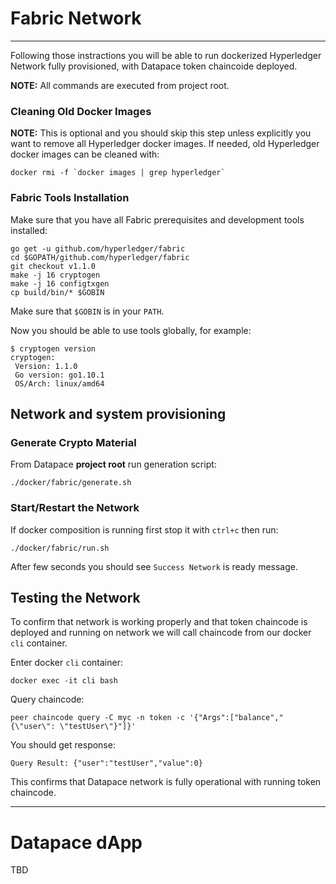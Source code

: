 # Fabric Network
---
Following those instractions you will be able to run dockerized Hyperledger Network fully provisioned, with Datapace token chaincoide deployed.

**NOTE:**  All commands are executed from project root.

### Cleaning Old Docker Images
**NOTE:**
This is optional and you should skip this step unless explicitly you want to remove all Hyperledger docker images. If needed, old Hyperledger docker images can be cleaned with:
```
docker rmi -f `docker images | grep hyperledger`
```

### Fabric Tools Installation
Make sure that you have all Fabric prerequisites and development tools installed:
```
go get -u github.com/hyperledger/fabric
cd $GOPATH/github.com/hyperledger/fabric
git checkout v1.1.0
make -j 16 cryptogen
make -j 16 configtxgen
cp build/bin/* $GOBIN
```

Make sure that `$GOBIN` is in your `PATH`.

Now you should be able to use tools globally, for example:

```
$ cryptogen version
cryptogen:
 Version: 1.1.0
 Go version: go1.10.1
 OS/Arch: linux/amd64
```

## Network and system provisioning

### Generate Crypto Material
From Datapace **project root** run generation script:
```
./docker/fabric/generate.sh
```

### Start/Restart the Network
If docker composition is running first stop it with `ctrl+c` then run:
```
./docker/fabric/run.sh
```
After few seconds you should see `Success Network` is ready message.

## Testing the Network
To confirm that network is working properly and that token chaincode is deployed and running on network
we will call chaincode from our docker `cli` container.

Enter docker `cli` container:

```
docker exec -it cli bash
```

Query chaincode:

```
peer chaincode query -C myc -n token -c '{"Args":["balance","{\"user\": \"testUser\"}"]}'
```

You should get response:
```
Query Result: {"user":"testUser","value":0}

```

This confirms that Datapace network is fully operational with running token chaincode.

---
# Datapace dApp
TBD
